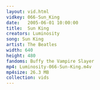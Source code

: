 ```yaml
---
layout: vid.html
vidkey: 066-Sun_King
date:   2005-06-01 10:00:00
title:  Sun King
creators: Luminosity
song: Sun King
artist: The Beatles
width: 640
height: 480
fandoms: Buffy the Vampire Slayer
mp4: Luminosity-066-Sun-King.m4v
mp4size: 26.3 MB
collection: vids
---
```


  <div>
  
  </div>
  
